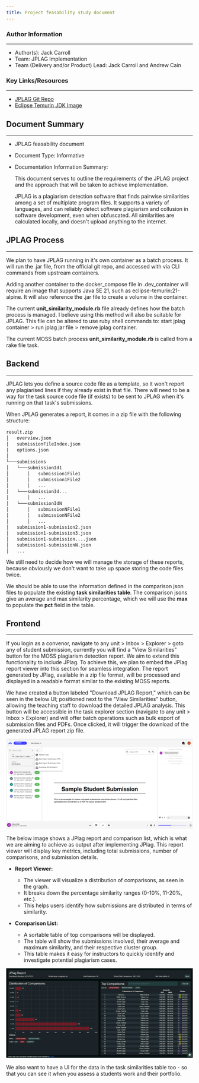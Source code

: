 ```yaml
---
title: Project feasability study document
---
```


### Author Information

---

- Author(s): Jack Carroll
- Team: JPLAG Implementation
- Team (Delivery and/or Product) Lead: Jack Carroll and Andrew Cain

### Key Links/Resources

---

- [JPLAG Git Repo](https://github.com/jplag/JPlag)
- [Eclipse Temurin JDK Image](https://hub.docker.com/_/eclipse-temurin)

## Document Summary

---

- JPLAG feasability document
- Document Type: Informative
- Documentation Information Summary:

  This document serves to outline the requirements of the JPLAG project and the approach that will
  be taken to achieve implementation.

  JPLAG is a plagiarism detection software that finds pairwise similarities among a set of
  multiplate program files. It supports a variety of languages, and can reliably detect software
  plagiarism and collusion in software development, even when obfuscated. All similarities are
  calculated locally, and doesn't upload anything to the internet.

## JPLAG Process

---

We plan to have JPLAG running in it's own container as a batch process. It will run the .jar file,
from the official git repo, and accessed with via CLI commands from upstream containers.

Adding another container to the docker_compose file in .dev_container will require an image that
supports Java SE 21, such as eclipse-temurin:21-alpine. It will also reference the .jar file to
create a volume in the container.

The current **unit_similarity_module.rb** file already defines how the batch process is managed. I
believe using this method will also be suitable for JPLAG. This file can be altered to use ruby shell commands to: start jplag container > run jplag jar file > remove jplag container.

The current MOSS batch process **unit_similarity_module.rb** is called from a rake file task.

## Backend

---

JPLAG lets you define a source code file as a template, so it won't report any plagiarised lines if
they already exist in that file. There will need to be a way for the task source code file (if
exists) to be sent to JPLAG when it's running on that task's submissions.

When JPLAG generates a report, it comes in a zip file with the following structure:

```
result.zip
│   overview.json
|   submissionFileIndex.json
|   options.json
│
└───submissions
│   └───submissionId1
│       │   submission1File1
│       │   submission1File2
│       │   ...
│   └───submissionId...
│       │   ...
│   └───submissionIdN
│       │   submissionNFile1
│       │   submissionNFile2
│       │   ...
│   submission1-submission2.json
│   submission1-submission3.json
│   submission1-submission....json
│   submission1-submissionN.json
│   ...
```

We still need to decide how we will manage the storage of these reports, because obviously we don't
want to take up space storing the code files twice.

We should be able to use the information defined in the comparison json files to populate the
existing **task similarities table**. The comparison jsons give an average and max similarity
percentage, which we will use the **max** to populate the **pct** field in the table.

## Frontend

---

If you login as a convenor, navigate to any unit > Inbox > Explorer > goto any of student submission, currently you will find a "View Similarities" button for the MOSS plagiarism detection report. We aim to extend this functionality to include JPlag. To achieve this, we plan to embed the JPlag report viewer into this section for seamless integration. The report generated by JPlag, available in a zip file format, will be processed and displayed in a readable format similar to the existing MOSS reports.

We have created a button labeled "Download JPLAG Report," which can be seen in the below UI; positioned next to the "View Similarities" button, allowing the teaching staff to download the detailed JPLAG analysis. This button will be accessible in the task explorer section (navigate to any unit > Inbox > Explorer) and will offer batch operations such as bulk export of submission files and PDFs. Once clicked, it will trigger the download of the generated JPLAG report zip file.

![OnTrack View Similarities Button](frontend.png)

The below image shows a JPlag report and comparison list, which is what we are aiming to achieve as output after implementing JPlag. This report viewer will display key metrics, including total submissions, number of comparisons, and submission details.

- **Report Viewer:** 
  - The viewer will visualize a distribution of comparisons, as seen in the graph. 
  - It breaks down the percentage similarity ranges (0-10%, 11-20%, etc.).
  - This helps users identify how submissions are distributed in terms of similarity.

- **Comparison List:**
  - A sortable table of top comparisons will be displayed.
  - The table will show the submissions involved, their average and maximum similarity, and their respective cluster group.
  - This table makes it easy for instructors to quickly identify and investigate potential plagiarism cases.

![JPlag Report Viewer](jplag_reportviewer.png)

We also want to have a UI for the data in the task similarities table too - so that you can see it
when you assess a students work and their portfolio.
